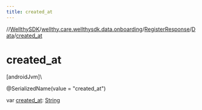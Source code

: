 ```yaml
---
title: created_at
---
```

//[WellthySDK](../../../../index.html)/[wellthy.care.wellthysdk.data.onboarding](../../index.html)/[RegisterResponse](../index.html)/[Data](index.html)/[created_at](created_at.html)



# created_at



[androidJvm]\




@SerializedName(value = "created_at")



var [created_at](created_at.html): [String](https://kotlinlang.org/api/latest/jvm/stdlib/kotlin/-string/index.html)




